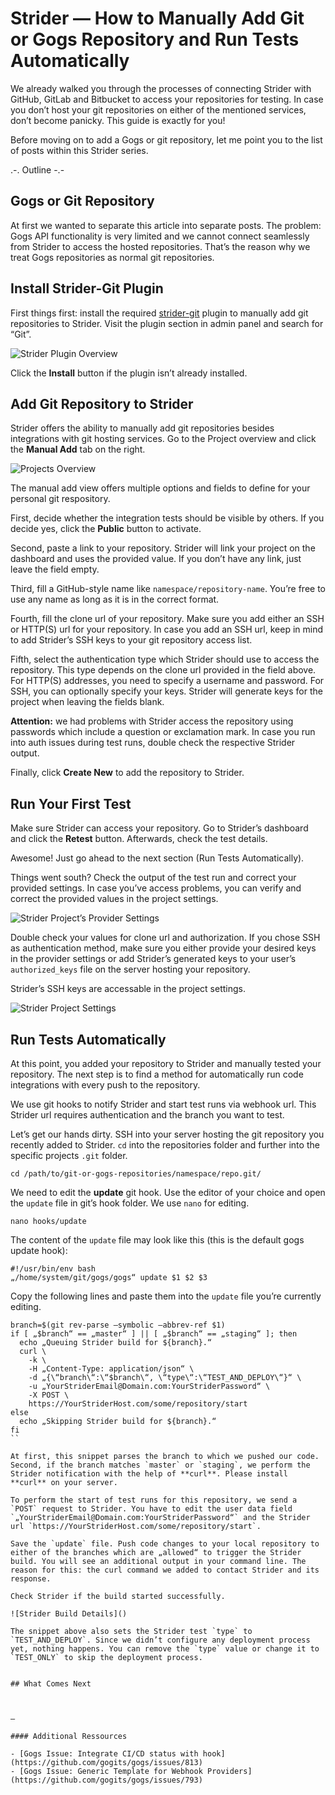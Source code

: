 # Strider — How to Manually Add Git or Gogs Repository and Run Tests Automatically

We already walked you through the processes of connecting Strider with GitHub, GitLab and Bitbucket to access your repositories for testing. In case you don’t host your git repositories on either of the mentioned services, don’t become panicky. This guide is exactly for you!

Before moving on to add a Gogs or git repository, let me point you to the list of posts within this Strider series.


.-.
Outline
-.- 


## Gogs or Git Repository
At first we wanted to separate this article into separate posts. The problem: Gogs API functionality is very limited and we cannot connect seamlessly from Strider to access the hosted repositories. That’s the reason why we treat Gogs repositories as normal git repositories.


## Install Strider-Git Plugin
First things first: install the required [strider-git]() plugin to manually add git repositories to Strider. Visit the plugin section in admin panel and search for “Git”.

![Strider Plugin Overview]()

Click the **Install** button if the plugin isn’t already installed.


## Add Git Repository to Strider
Strider offers the ability to manually add git repositories besides integrations with git hosting services. Go to the Project overview and click the **Manual Add** tab on the right.

![Projects Overview]()

The manual add view offers multiple options and fields to define for your personal git respository.

First, decide whether the integration tests should be visible by others. If you decide yes, click the **Public** button to activate.

Second, paste a link to your repository. Strider will link your project on the dashboard and uses the provided value. If you don’t have any link, just leave the field empty.

Third, fill a GitHub-style name like `namespace/repository-name`. You’re free to use any name as long as it is in the correct format.

Fourth, fill the clone url of your repository. Make sure you add either an SSH or HTTP(S) url for your repository. In case you add an SSH url, keep in mind to add Strider’s SSH keys to your git repository access list.

Fifth, select the authentication type which Strider should use to access the repository. This type depends on the clone url provided in the field above. For HTTP(S) addresses, you need to specify a username and password. For SSH, you can optionally specify your keys. Strider will generate keys for the project when leaving the fields blank.

**Attention:** we had problems with Strider access the repository using passwords which include a question or exclamation mark. In case you run into auth issues during test runs, double check the respective Strider output.

Finally, click **Create New** to add the repository to Strider.


## Run Your First Test
Make sure Strider can access your repository. Go to Strider’s dashboard and click the **Retest** button. Afterwards, check the test details.

Awesome! Just go ahead to the next section (Run Tests Automatically).

Things went south? Check the output of the test run and correct your provided settings. In case you’ve access problems, you can verify and correct the provided values in the project settings.

![Strider Project’s Provider Settings]()

Double check your values for clone url and authorization. If you chose SSH as authentication method, make sure you either provide your desired keys in the provider settings or add Strider’s generated keys to your user’s `authorized_keys` file on the server hosting your repository.

Strider’s SSH keys are accessable in the project settings.

![Strider Project Settings]()


## Run Tests Automatically
At this point, you added your repository to Strider and manually tested your repository. The next step is to find a method for automatically run code integrations with every push to the repository.

We use git hooks to notify Strider and start test runs via webhook url. This Strider url requires authentication and the branch you want to test.

Let’s get our hands dirty. SSH into your server hosting the git repository you recently added to Strider. `cd` into the repositories folder and further into the specific projects `.git` folder.

	cd /path/to/git-or-gogs-repositories/namespace/repo.git/

We need to edit the **update** git hook. Use the editor of your choice and open the `update` file in git’s hook folder. We use `nano` for editing.

	nano hooks/update

The content of the `update` file may look like this (this is the default gogs update hook):

	#!/usr/bin/env bash
	„/home/system/git/gogs/gogs“ update $1 $2 $3

Copy the following lines and paste them into the `update` file you’re currently editing.

```
branch=$(git rev-parse —symbolic —abbrev-ref $1)
if [ „$branch“ == „master“ ] || [ „$branch“ == „staging“ ]; then
  echo „Queuing Strider build for ${branch}.“
  curl \
    -k \
    -H „Content-Type: application/json“ \
    -d „{\“branch\“:\“$branch\“, \“type\“:\“TEST_AND_DEPLOY\“}“ \
    -u „YourStriderEmail@Domain.com:YourStriderPassword“ \
    -X POST \
    https://YourStriderHost.com/some/repository/start
else
  echo „Skipping Strider build for ${branch}.“
fi
``

At first, this snippet parses the branch to which we pushed our code. Second, if the branch matches `master` or `staging`, we perform the Strider notification with the help of **curl**. Please install **curl** on your server.

To perform the start of test runs for this repository, we send a `POST` request to Strider. You have to edit the user data field `„YourStriderEmail@Domain.com:YourStriderPassword“` and the Strider url `https://YourStriderHost.com/some/repository/start`.

Save the `update` file. Push code changes to your local repository to either of the branches which are „allowed“ to trigger the Strider build. You will see an additional output in your command line. The reason for this: the curl command we added to contact Strider and its response.

Check Strider if the build started successfully.

![Strider Build Details]()

The snippet above also sets the Strider test `type` to `TEST_AND_DEPLOY`. Since we didn’t configure any deployment process yet, nothing happens. You can remove the `type` value or change it to `TEST_ONLY` to skip the deployment process.


## What Comes Next



— 

#### Additional Ressources

- [Gogs Issue: Integrate CI/CD status with hook](https://github.com/gogits/gogs/issues/813)
- [Gogs Issue: Generic Template for Webhook Providers](https://github.com/gogits/gogs/issues/793)